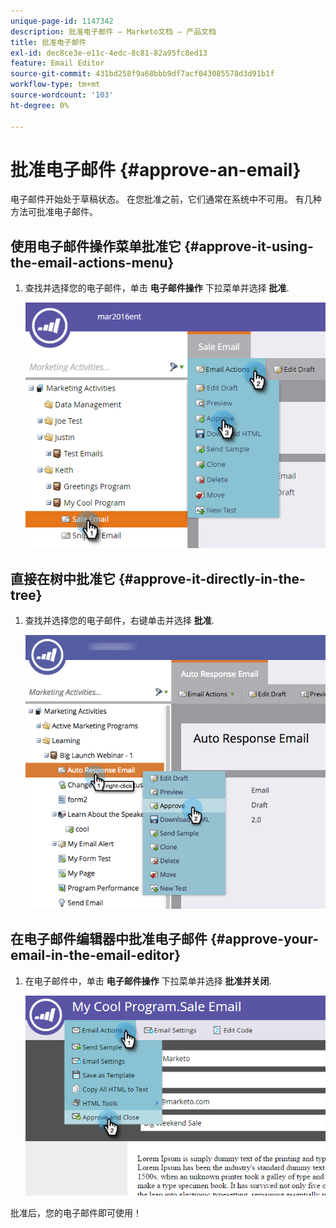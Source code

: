 ```yaml
---
unique-page-id: 1147342
description: 批准电子邮件 — Marketo文档 — 产品文档
title: 批准电子邮件
exl-id: dec8ce3e-e11c-4edc-8c81-82a95fc8ed13
feature: Email Editor
source-git-commit: 431bd258f9a68bbb9df7acf043085578d3d91b1f
workflow-type: tm+mt
source-wordcount: '103'
ht-degree: 0%

---
```


# 批准电子邮件 {#approve-an-email}

电子邮件开始处于草稿状态。 在您批准之前，它们通常在系统中不可用。 有几种方法可批准电子邮件。

## 使用电子邮件操作菜单批准它 {#approve-it-using-the-email-actions-menu}

1. 查找并选择您的电子邮件，单击 **电子邮件操作** 下拉菜单并选择 **批准**.

   ![](assets/one.png)

## 直接在树中批准它 {#approve-it-directly-in-the-tree}

1. 查找并选择您的电子邮件，右键单击并选择 **批准**.

   ![](assets/approveemail.png)

## 在电子邮件编辑器中批准电子邮件 {#approve-your-email-in-the-email-editor}

1. 在电子邮件中，单击 **电子邮件操作** 下拉菜单并选择 **批准并关闭**.

   ![](assets/three.png)

批准后，您的电子邮件即可使用！
